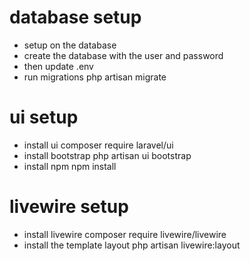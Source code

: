 # database setup

- setup on the database
- create the database with the user and password
- then update .env
- run migrations
    php artisan migrate


# ui setup 

- install ui
    composer require laravel/ui
- install bootstrap
    php artisan ui bootstrap
- install npm
    npm install


# livewire setup
- install livewire
    composer require livewire/livewire
- install the template layout
    php artisan livewire:layout
